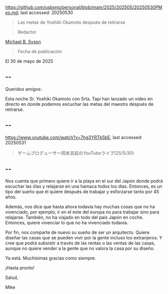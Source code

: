 https://github.com/usbong/personal/blob/main/2025/202505/20250530PMes.md; last accessed: 20250530

> Las metas de Yoshiki Okamoto después de retirarse

> Redactor

[Michael B. Syson](https://www.linkedin.com/in/michaelsyson/)

> Fecha de publicación

El 30 de mayo de 2025

## --

Queridos amigos:

Esta noche Sr. Yoshiki Okamoto con Srta. Tapi han lanzado un vídeo en directo en donde podemos escuchar las metas del maestro después de retirarse.

## --

https://www.youtube.com/watch?v=7hg3YRTk5bE; last accessed: 20250531

> ゲームプロデューサー岡本吉起のYouTubeライブ(25/5/30)

## --

Nos cuenta que primero quiere ir a la playa en el sur del Japón donde podrá escuchar las ólas y relajarse en una hamaca todos los días. Entonces, es un tipo del sueño que él quiere después de trabajar y esforzarse tanto por 45 años.

Además, nos dice que hasta ahora todavía hay muchas cosas que no ha vivenciado, por ejemplo, ir en el este del europa no para trabajar sino para relajarse. También, no ha viajado en todo del país Japón en coche. Entonces, quiere vivenciar lo que no ha vivenciado todavía.

Por fin, nos comparte de nuevo su sueño de ser un arquitecto. Quiere diseñar las casas que se pueden vivir por la gente incluso los extranjeros. Y cree que podrá subsistir a través de las rentas o las ventas de las casas, aunque no quiere vender a la gente que no valora la casa por su diseño.

Ya está. Muchísimas gracias como siempre.

¡Hasta pronto!

Salud,

Mike
